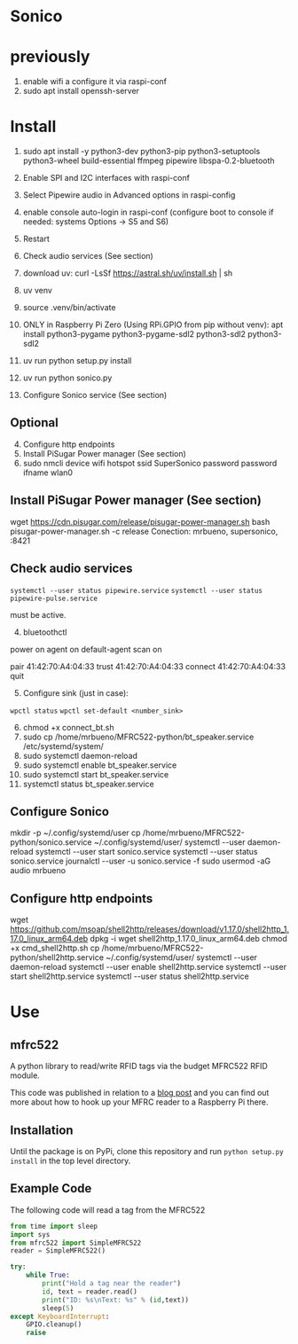 # Sonico

# previously 

1. enable wifi a configure it via raspi-conf
1. sudo apt install openssh-server

# Install

1. sudo apt install -y python3-dev python3-pip python3-setuptools python3-wheel build-essential ffmpeg pipewire libspa-0.2-bluetooth
1. Enable SPI and I2C interfaces with raspi-conf
1. Select Pipewire audio in Advanced options in raspi-config 
1. enable console auto-login in raspi-conf (configure boot to console if needed: systems Options -> S5 and S6)
1. Restart
1. Check audio services (See section)
1. download uv: curl -LsSf https://astral.sh/uv/install.sh | sh
4. uv venv
4. source .venv/bin/activate
4. ONLY in Raspberry Pi Zero (Using RPi.GPIO from pip without venv): apt install python3-pygame python3-pygame-sdl2 python3-sdl2 python3-sdl2
4. uv run python setup.py install
4. uv run python sonico.py

4. Configure Sonico service (See section)

## Optional

4. Configure http endpoints
4. Install PiSugar Power manager (See section)
4. sudo nmcli device wifi hotspot ssid SuperSonico password password ifname wlan0

## Install PiSugar Power manager (See section)
wget https://cdn.pisugar.com/release/pisugar-power-manager.sh
bash pisugar-power-manager.sh -c release
Conection: mrbueno, supersonico, :8421

## Check audio services

`systemctl --user status pipewire.service`
`systemctl --user status pipewire-pulse.service`

must be active.

4. bluetoothctl

power on
agent on
default-agent
scan on

pair 41:42:70:A4:04:33
trust 41:42:70:A4:04:33
connect 41:42:70:A4:04:33
quit

5. Configure sink (just in case):

`wpctl status`
`wpctl set-default <number_sink>`

6. chmod +x connect_bt.sh
6. sudo cp /home/mrbueno/MFRC522-python/bt_speaker.service /etc/systemd/system/
6. sudo systemctl daemon-reload
6. sudo systemctl enable bt_speaker.service
6. sudo systemctl start bt_speaker.service
6. systemctl status bt_speaker.service

## Configure Sonico

mkdir -p ~/.config/systemd/user
cp /home/mrbueno/MFRC522-python/sonico.service ~/.config/systemd/user/
systemctl --user daemon-reload
systemctl --user start sonico.service
systemctl --user status sonico.service
journalctl --user -u sonico.service -f
sudo usermod -aG audio mrbueno

## Configure http endpoints

wget https://github.com/msoap/shell2http/releases/download/v1.17.0/shell2http_1.17.0_linux_arm64.deb
dpkg -i wget shell2http_1.17.0_linux_arm64.deb
chmod +x cmd_shell2http.sh 
cp /home/mrbueno/MFRC522-python/shell2http.service ~/.config/systemd/user/
systemctl --user daemon-reload
systemctl --user enable shell2http.service
systemctl --user start shell2http.service
systemctl --user status shell2http.service



# Use



## mfrc522

A python library to read/write RFID tags via the budget MFRC522 RFID module.

This code was published in relation to a [blog post](https://pimylifeup.com/raspberry-pi-rfid-rc522/) and you can find out more about how to hook up your MFRC reader to a Raspberry Pi there.

## Installation

Until the package is on PyPi, clone this repository and run `python setup.py install` in the top level directory.

## Example Code

The following code will read a tag from the MFRC522

```python
from time import sleep
import sys
from mfrc522 import SimpleMFRC522
reader = SimpleMFRC522()

try:
    while True:
        print("Hold a tag near the reader")
        id, text = reader.read()
        print("ID: %s\nText: %s" % (id,text))
        sleep(5)
except KeyboardInterrupt:
    GPIO.cleanup()
    raise
```
